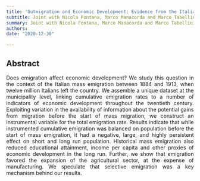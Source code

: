 ```yaml
---
title: 'Outmigration and Economic Development: Evidence from the Italian Mass Migration'
subtitle: Joint with Nicola Fontana, Marco Manacorda and Marco Tabellini
summary: Joint with Nicola Fontana, Marco Manacorda and Marco Tabellini
authors:
date: "2020-12-30"

---
```

## Abstract

<p align="justify">  Does emigration affect economic development? We study this question in the context of the Italian mass emigration between 1884 and 1913, when twelve million Italians left the country.
We assemble a unique dataset at the municipality level, linking cumulative emigration rates to a number of indicators of economic development throughout the twentieth century.
Exploiting variation in the availability of information about the potential gains from migration before the start of mass migration, we construct an instrumental variable for the total emigration rate.
Results indicate that while instrumented cumulative emigration was balanced on population before the start of mass emigration, it had a negative, large, and highly persistent effect on short and long run population. Historical mass emigration also reduced educational attainment, income per capita and other proxies of economic development in the long run. Further, we show that emigration favored the expansion of the agricultural sector, at the expense of manufacturing. We speculate that selective emigration was a key mechanism behind our results.